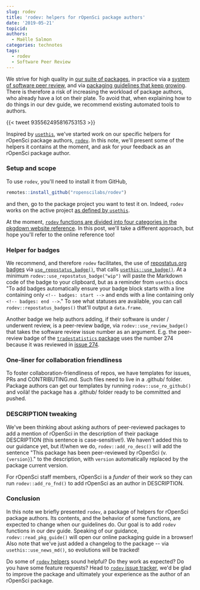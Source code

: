 ```yaml
---
slug: rodev
title: 'rodev: helpers for rOpenSci package authors'
date: '2019-05-21'
topicid: 
authors:
  - Maëlle Salmon
categories: technotes
tags:
  - rodev
  - Software Peer Review
---
```


We strive for high quality in [our suite of packages](/packages/), in practice via a [system of software peer review](/software-review/), and via [packaging guidelines that keep growing](https://ropensci.github.io/dev_guide/). There is therefore a risk of increasing the workload of package authors, who already have a lot on their plate. To avoid that, when explaining how to do things in our dev guide, we recommend existing automated tools to authors. 

{{< tweet 935562495816753153 >}}

Inspired by [`usethis`](https://usethis.r-lib.org/), we've started work on our specific helpers for rOpenSci package authors, [`rodev`](https://docs.ropensci.org/rodev/). In this note, we'll present some of the helpers it contains at the moment, and ask for your feedback as an rOpenSci package author.

### Setup and scope

To use `rodev`, you'll need to install it from GitHub,

```r
remotes::install_github("ropenscilabs/rodev")
```

and then, go to the package project you want to test it on. Indeed, `rodev` works on the active project [as defined by `usethis`](https://usethis.r-lib.org/#usage).

At the moment, [`rodev` functions are divided into four categories in the pkgdown website reference](https://docs.ropensci.org/rodev/reference/index.html). In this post, we'll take a different approach, but hope you'll refer to the online reference too!

### Helper for badges

We recommend, and therefore `rodev` facilitates, the use of [repostatus.org badges](https://www.repostatus.org/) via [`use_repostatus_badge()`](https://docs.ropensci.org/rodev/reference/use_repostatus_badge.html), that calls [`usethis::use_badge()`](https://usethis.r-lib.org/reference/badges.html). At a minimum `rodev::use_repostatus_badge("wip")` will paste the Markdown code of the badge to your clipboard, but as a reminder from `usethis` docs "To add badges automatically ensure your badge block starts with a line containing only `<!-- badges: start -->` and ends with a line containing only `<!-- badges: end -->`." To see what statuses are available, you can call `rodev::repostatus_badges()` that'll output a `data.frame`.

Another badge we help authors adding, if their software is under / underwent review, is a peer-review badge, via `rodev::use_review_badge()` that takes the software review issue number as an argument. E.g. the peer-review badge of the [`tradestatistics` package](https://docs.ropensci.org/tradestatistics/) uses the number 274 because it was reviewed in [issue 274](https://github.com/ropensci/onboarding/issues/274).

### One-liner for collaboration friendliness

To foster collaboration-friendliness of repos, we have templates for issues, PRs and CONTRIBUTING.md. Such files need to live in a .github/ folder. Package authors can get our templates by running `rodev::use_ro_github()` and voilà! the package has a .github/ folder ready to be committed and pushed.

### DESCRIPTION tweaking

We've been thinking about asking authors of peer-reviewed packages to add a mention of rOpenSci in the description of their package DESCRIPTION (this sentence is case-sensitive!). We haven't added this to our guidance yet, but if/when we do, `rodev::add_ro_desc()` will add the sentence "This package has been peer-reviewed by rOpenSci (v. `{version}`)." to the description, with `version` automatically replaced by the package current version.

For rOpenSci staff members, rOpenSci is a _funder_ of their work so they can run `rodev::add_ro_fnd()` to add rOpenSci as an author in DESCRIPTION.

### Conclusion

In this note we briefly presented `rodev`, a package of helpers for rOpenSci package authors. Its contents, and the behavior of some functions, are expected to change when our guidelines do. Our goal is to add `rodev` functions in our dev guide. Speaking of our guidance, `rodev::read_pkg_guide()` will open our online packaging guide in a browser! Also note that we've just added a changelog to the package -- via `usethis::use_news_md()`, so evolutions will be tracked!

Do some of [`rodev` helpers](https://docs.ropensci.org/rodev/reference/index.html) sound helpful? Do they work as expected? Do you have some feature requests? Head to [`rodev` issue tracker](https://github.com/ropenscilabs/rodev/issues), we'd be glad to improve the package and ultimately your experience as the author of an rOpenSci package.